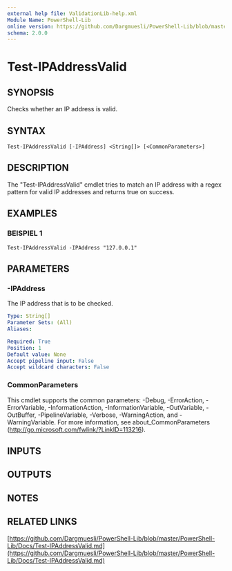 ```yaml
---
external help file: ValidationLib-help.xml
Module Name: PowerShell-Lib
online version: https://github.com/Dargmuesli/PowerShell-Lib/blob/master/PowerShell-Lib/Docs/Test-IPAddressValid.md
schema: 2.0.0
---
```


# Test-IPAddressValid

## SYNOPSIS
Checks whether an IP address is valid.

## SYNTAX

```
Test-IPAddressValid [-IPAddress] <String[]> [<CommonParameters>]
```

## DESCRIPTION
The "Test-IPAddressValid" cmdlet tries to match an IP address with a regex pattern for valid IP addresses and returns true on success.

## EXAMPLES

### BEISPIEL 1
```
Test-IPAddressValid -IPAddress "127.0.0.1"
```

## PARAMETERS

### -IPAddress
The IP address that is to be checked.

```yaml
Type: String[]
Parameter Sets: (All)
Aliases:

Required: True
Position: 1
Default value: None
Accept pipeline input: False
Accept wildcard characters: False
```

### CommonParameters
This cmdlet supports the common parameters: -Debug, -ErrorAction, -ErrorVariable, -InformationAction, -InformationVariable, -OutVariable, -OutBuffer, -PipelineVariable, -Verbose, -WarningAction, and -WarningVariable.
For more information, see about_CommonParameters (http://go.microsoft.com/fwlink/?LinkID=113216).

## INPUTS

## OUTPUTS

## NOTES

## RELATED LINKS

[https://github.com/Dargmuesli/PowerShell-Lib/blob/master/PowerShell-Lib/Docs/Test-IPAddressValid.md](https://github.com/Dargmuesli/PowerShell-Lib/blob/master/PowerShell-Lib/Docs/Test-IPAddressValid.md)


